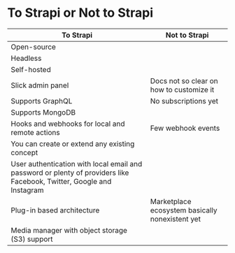 # To Strapi or Not to Strapi

| To Strapi | Not to Strapi |
| --- | --- |
| Open-source |  |
| Headless | |
| Self-hosted | |
| Slick admin panel | Docs not so clear on how to customize it| 
| Supports GraphQL | No subscriptions yet |
| Supports MongoDB | |
| Hooks and webhooks for local and remote actions | Few webhook events |
| You can create or extend any existing concept | |
| User authentication with local email and password or plenty of providers like Facebook, Twitter, Google and Instagram | |
| Plug-in based architecture | Marketplace ecosystem basically nonexistent yet |
| Media manager with object storage (S3) support | |
